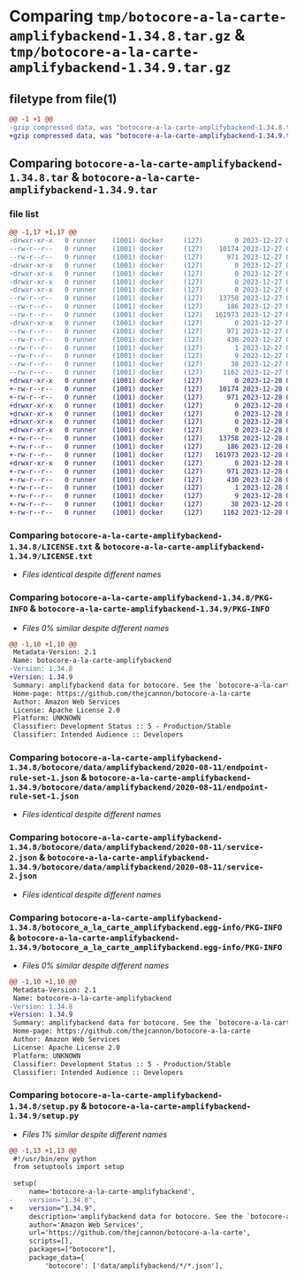 # Comparing `tmp/botocore-a-la-carte-amplifybackend-1.34.8.tar.gz` & `tmp/botocore-a-la-carte-amplifybackend-1.34.9.tar.gz`

## filetype from file(1)

```diff
@@ -1 +1 @@
-gzip compressed data, was "botocore-a-la-carte-amplifybackend-1.34.8.tar", last modified: Wed Dec 27 01:06:34 2023, max compression
+gzip compressed data, was "botocore-a-la-carte-amplifybackend-1.34.9.tar", last modified: Thu Dec 28 01:06:36 2023, max compression
```

## Comparing `botocore-a-la-carte-amplifybackend-1.34.8.tar` & `botocore-a-la-carte-amplifybackend-1.34.9.tar`

### file list

```diff
@@ -1,17 +1,17 @@
-drwxr-xr-x   0 runner    (1001) docker     (127)        0 2023-12-27 01:06:34.739300 botocore-a-la-carte-amplifybackend-1.34.8/
--rw-r--r--   0 runner    (1001) docker     (127)    10174 2023-12-27 01:06:34.000000 botocore-a-la-carte-amplifybackend-1.34.8/LICENSE.txt
--rw-r--r--   0 runner    (1001) docker     (127)      971 2023-12-27 01:06:34.739300 botocore-a-la-carte-amplifybackend-1.34.8/PKG-INFO
-drwxr-xr-x   0 runner    (1001) docker     (127)        0 2023-12-27 01:06:34.739300 botocore-a-la-carte-amplifybackend-1.34.8/botocore/
-drwxr-xr-x   0 runner    (1001) docker     (127)        0 2023-12-27 01:06:34.739300 botocore-a-la-carte-amplifybackend-1.34.8/botocore/data/
-drwxr-xr-x   0 runner    (1001) docker     (127)        0 2023-12-27 01:06:34.739300 botocore-a-la-carte-amplifybackend-1.34.8/botocore/data/amplifybackend/
-drwxr-xr-x   0 runner    (1001) docker     (127)        0 2023-12-27 01:06:34.739300 botocore-a-la-carte-amplifybackend-1.34.8/botocore/data/amplifybackend/2020-08-11/
--rw-r--r--   0 runner    (1001) docker     (127)    13758 2023-12-27 01:06:28.000000 botocore-a-la-carte-amplifybackend-1.34.8/botocore/data/amplifybackend/2020-08-11/endpoint-rule-set-1.json
--rw-r--r--   0 runner    (1001) docker     (127)      186 2023-12-27 01:06:28.000000 botocore-a-la-carte-amplifybackend-1.34.8/botocore/data/amplifybackend/2020-08-11/paginators-1.json
--rw-r--r--   0 runner    (1001) docker     (127)   161973 2023-12-27 01:06:28.000000 botocore-a-la-carte-amplifybackend-1.34.8/botocore/data/amplifybackend/2020-08-11/service-2.json
-drwxr-xr-x   0 runner    (1001) docker     (127)        0 2023-12-27 01:06:34.739300 botocore-a-la-carte-amplifybackend-1.34.8/botocore_a_la_carte_amplifybackend.egg-info/
--rw-r--r--   0 runner    (1001) docker     (127)      971 2023-12-27 01:06:34.000000 botocore-a-la-carte-amplifybackend-1.34.8/botocore_a_la_carte_amplifybackend.egg-info/PKG-INFO
--rw-r--r--   0 runner    (1001) docker     (127)      430 2023-12-27 01:06:34.000000 botocore-a-la-carte-amplifybackend-1.34.8/botocore_a_la_carte_amplifybackend.egg-info/SOURCES.txt
--rw-r--r--   0 runner    (1001) docker     (127)        1 2023-12-27 01:06:34.000000 botocore-a-la-carte-amplifybackend-1.34.8/botocore_a_la_carte_amplifybackend.egg-info/dependency_links.txt
--rw-r--r--   0 runner    (1001) docker     (127)        9 2023-12-27 01:06:34.000000 botocore-a-la-carte-amplifybackend-1.34.8/botocore_a_la_carte_amplifybackend.egg-info/top_level.txt
--rw-r--r--   0 runner    (1001) docker     (127)       38 2023-12-27 01:06:34.739300 botocore-a-la-carte-amplifybackend-1.34.8/setup.cfg
--rw-r--r--   0 runner    (1001) docker     (127)     1162 2023-12-27 01:06:34.000000 botocore-a-la-carte-amplifybackend-1.34.8/setup.py
+drwxr-xr-x   0 runner    (1001) docker     (127)        0 2023-12-28 01:06:36.190236 botocore-a-la-carte-amplifybackend-1.34.9/
+-rw-r--r--   0 runner    (1001) docker     (127)    10174 2023-12-28 01:06:35.000000 botocore-a-la-carte-amplifybackend-1.34.9/LICENSE.txt
+-rw-r--r--   0 runner    (1001) docker     (127)      971 2023-12-28 01:06:36.190236 botocore-a-la-carte-amplifybackend-1.34.9/PKG-INFO
+drwxr-xr-x   0 runner    (1001) docker     (127)        0 2023-12-28 01:06:36.190236 botocore-a-la-carte-amplifybackend-1.34.9/botocore/
+drwxr-xr-x   0 runner    (1001) docker     (127)        0 2023-12-28 01:06:36.190236 botocore-a-la-carte-amplifybackend-1.34.9/botocore/data/
+drwxr-xr-x   0 runner    (1001) docker     (127)        0 2023-12-28 01:06:36.190236 botocore-a-la-carte-amplifybackend-1.34.9/botocore/data/amplifybackend/
+drwxr-xr-x   0 runner    (1001) docker     (127)        0 2023-12-28 01:06:36.190236 botocore-a-la-carte-amplifybackend-1.34.9/botocore/data/amplifybackend/2020-08-11/
+-rw-r--r--   0 runner    (1001) docker     (127)    13758 2023-12-28 01:06:26.000000 botocore-a-la-carte-amplifybackend-1.34.9/botocore/data/amplifybackend/2020-08-11/endpoint-rule-set-1.json
+-rw-r--r--   0 runner    (1001) docker     (127)      186 2023-12-28 01:06:26.000000 botocore-a-la-carte-amplifybackend-1.34.9/botocore/data/amplifybackend/2020-08-11/paginators-1.json
+-rw-r--r--   0 runner    (1001) docker     (127)   161973 2023-12-28 01:06:26.000000 botocore-a-la-carte-amplifybackend-1.34.9/botocore/data/amplifybackend/2020-08-11/service-2.json
+drwxr-xr-x   0 runner    (1001) docker     (127)        0 2023-12-28 01:06:36.190236 botocore-a-la-carte-amplifybackend-1.34.9/botocore_a_la_carte_amplifybackend.egg-info/
+-rw-r--r--   0 runner    (1001) docker     (127)      971 2023-12-28 01:06:36.000000 botocore-a-la-carte-amplifybackend-1.34.9/botocore_a_la_carte_amplifybackend.egg-info/PKG-INFO
+-rw-r--r--   0 runner    (1001) docker     (127)      430 2023-12-28 01:06:36.000000 botocore-a-la-carte-amplifybackend-1.34.9/botocore_a_la_carte_amplifybackend.egg-info/SOURCES.txt
+-rw-r--r--   0 runner    (1001) docker     (127)        1 2023-12-28 01:06:36.000000 botocore-a-la-carte-amplifybackend-1.34.9/botocore_a_la_carte_amplifybackend.egg-info/dependency_links.txt
+-rw-r--r--   0 runner    (1001) docker     (127)        9 2023-12-28 01:06:36.000000 botocore-a-la-carte-amplifybackend-1.34.9/botocore_a_la_carte_amplifybackend.egg-info/top_level.txt
+-rw-r--r--   0 runner    (1001) docker     (127)       38 2023-12-28 01:06:36.190236 botocore-a-la-carte-amplifybackend-1.34.9/setup.cfg
+-rw-r--r--   0 runner    (1001) docker     (127)     1162 2023-12-28 01:06:35.000000 botocore-a-la-carte-amplifybackend-1.34.9/setup.py
```

### Comparing `botocore-a-la-carte-amplifybackend-1.34.8/LICENSE.txt` & `botocore-a-la-carte-amplifybackend-1.34.9/LICENSE.txt`

 * *Files identical despite different names*

### Comparing `botocore-a-la-carte-amplifybackend-1.34.8/PKG-INFO` & `botocore-a-la-carte-amplifybackend-1.34.9/PKG-INFO`

 * *Files 0% similar despite different names*

```diff
@@ -1,10 +1,10 @@
 Metadata-Version: 2.1
 Name: botocore-a-la-carte-amplifybackend
-Version: 1.34.8
+Version: 1.34.9
 Summary: amplifybackend data for botocore. See the `botocore-a-la-carte` package for more info.
 Home-page: https://github.com/thejcannon/botocore-a-la-carte
 Author: Amazon Web Services
 License: Apache License 2.0
 Platform: UNKNOWN
 Classifier: Development Status :: 5 - Production/Stable
 Classifier: Intended Audience :: Developers
```

### Comparing `botocore-a-la-carte-amplifybackend-1.34.8/botocore/data/amplifybackend/2020-08-11/endpoint-rule-set-1.json` & `botocore-a-la-carte-amplifybackend-1.34.9/botocore/data/amplifybackend/2020-08-11/endpoint-rule-set-1.json`

 * *Files identical despite different names*

### Comparing `botocore-a-la-carte-amplifybackend-1.34.8/botocore/data/amplifybackend/2020-08-11/service-2.json` & `botocore-a-la-carte-amplifybackend-1.34.9/botocore/data/amplifybackend/2020-08-11/service-2.json`

 * *Files identical despite different names*

### Comparing `botocore-a-la-carte-amplifybackend-1.34.8/botocore_a_la_carte_amplifybackend.egg-info/PKG-INFO` & `botocore-a-la-carte-amplifybackend-1.34.9/botocore_a_la_carte_amplifybackend.egg-info/PKG-INFO`

 * *Files 0% similar despite different names*

```diff
@@ -1,10 +1,10 @@
 Metadata-Version: 2.1
 Name: botocore-a-la-carte-amplifybackend
-Version: 1.34.8
+Version: 1.34.9
 Summary: amplifybackend data for botocore. See the `botocore-a-la-carte` package for more info.
 Home-page: https://github.com/thejcannon/botocore-a-la-carte
 Author: Amazon Web Services
 License: Apache License 2.0
 Platform: UNKNOWN
 Classifier: Development Status :: 5 - Production/Stable
 Classifier: Intended Audience :: Developers
```

### Comparing `botocore-a-la-carte-amplifybackend-1.34.8/setup.py` & `botocore-a-la-carte-amplifybackend-1.34.9/setup.py`

 * *Files 1% similar despite different names*

```diff
@@ -1,13 +1,13 @@
 #!/usr/bin/env python
 from setuptools import setup
 
 setup(
     name='botocore-a-la-carte-amplifybackend',
-    version="1.34.8",
+    version="1.34.9",
     description='amplifybackend data for botocore. See the `botocore-a-la-carte` package for more info.',
     author='Amazon Web Services',
     url='https://github.com/thejcannon/botocore-a-la-carte',
     scripts=[],
     packages=["botocore"],
     package_data={
         'botocore': ['data/amplifybackend/*/*.json'],
```


